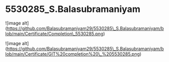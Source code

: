 # 5530285\_S.Balasubramaniyam

!\[image alt](https://github.com/Balasubramaniyam29/5530285\_S.Balasubramaniyam/blob/main/Certificate/Completion\_5530285.png)

!\[image alt](https://github.com/Balasubramaniyam29/5530285\_S.Balasubramaniyam/blob/main/Certificate/GIT%20completion%20\_%205530285.png)

